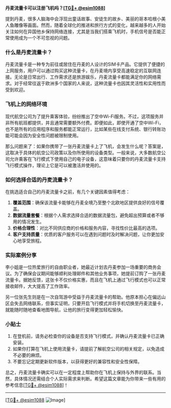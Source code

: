 **丹麦流量卡可以注册飞机吗？[[TG💪+ @esim1088](https://t.me/s/esim1088)]**

提到丹麦，很多人脑海中会浮现出童话故事、安徒生的故乡、美丽的哥本哈根小美人鱼雕像等画面。然而，随着全球化的推进和旅行方式的变化，越来越多的人开始关注如何在异国他乡保持网络连接，尤其是当我们搭乘飞机时，手机信号是否能正常使用成为一个不可忽视的问题。

### 什么是丹麦流量卡？

丹麦流量卡是一种专为前往或居住在丹麦的人设计的SIM卡产品。它提供了便捷的上网服务，用户可以通过购买这种流量卡，在丹麦境内享受高速稳定的互联网连接。无论是日常出行、工作需求还是旅游娱乐，丹麦流量卡都能满足你的网络需求。对于经常往返于欧洲多个国家的人来说，这种流量卡也因其灵活性和实用性而受到欢迎。

### 飞机上的网络环境

现代航空公司为了提升乘客体验，纷纷推出了空中Wi-Fi服务。不过，这项服务并非所有航班都提供，并且通常需要额外付费。即便如此，即使开通了空中Wi-Fi，也不是所有的应用程序和服务都能正常运行，比如某些在线支付系统、银行转账功能可能会因为安全性问题被限制使用。

那么问题来了：如果你携带了一张丹麦流量卡上了飞机，会发生什么呢？答案是，这取决于具体的航空公司政策以及你所使用的设备类型。一般来说，大多数航空公司允许乘客在飞行模式下使用自己的电子设备，这意味着只要你的丹麦流量卡支持飞行模式操作，理论上它是可以被激活并使用的。

### 如何选择合适的丹麦流量卡？

在挑选适合自己的丹麦流量卡之前，有几个关键因素值得考虑：

1. **覆盖范围**：确保该流量卡能够在丹麦全境乃至整个北欧地区提供良好的信号覆盖。
2. **数据流量套餐**：根据个人需求选择合适的数据流量包，避免超出预算或者不够用的情况发生。
3. **价格合理性**：对比不同供应商的价格和服务内容，寻找性价比最高的选项。
4. **客户支持质量**：优质的客户服务可以在遇到问题时及时解决问题，让你更加安心地享受旅程。

### 实际案例分享

李小姐是一位热爱旅行的自由职业者，她最近计划去丹麦参加一场重要的商务会议。为了确保会议期间能够顺利处理邮件和其他业务事项，她提前订购了一张丹麦流量卡。据她反馈，这张卡不仅价格实惠，而且在飞机上通过飞行模式也可以正常接收邮件，大大提高了工作效率。

另一位张先生则是在一次自驾游中受益于丹麦流量卡的帮助。他原本担心在偏远山区会失去网络联系，但事实证明，只要开启飞行模式并将手机切换至丹麦流量卡，就能随时随地查看地图导航，让他的旅行变得更加轻松愉快。

### 小贴士

1. 在登机前，请务必检查你的设备是否支持飞行模式，并确认丹麦流量卡已正确安装。
2. 如果你打算在飞机上使用流量卡，请提前了解航空公司的相关规定，以免造成不必要的麻烦。
3. 不要忘记定期更新软件版本，以获得更好的兼容性和安全性保障。

总之，丹麦流量卡确实可以在一定程度上帮助你在飞机上保持与外界的联系。当然，具体情况还需结合个人实际需求来判断。希望这篇文章能为你带来一些有用的参考信息[[TG💪+ @esim1088](https://t.me/s/esim1088)]！

---

[[TG💪+ @esim1088](https://t.me/s/esim1088) ![Image](https://i.postimg.cc/4NQfJmqS/Snipaste-2025-05-13-00-14-12.png)]